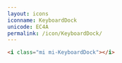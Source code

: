 ```yaml
---
layout: icons
iconname: KeyboardDock
unicode: EC4A
permalink: /icon/KeyboardDock/
---
```


``` html
<i class="mi mi-KeyboardDock"></i>
```
